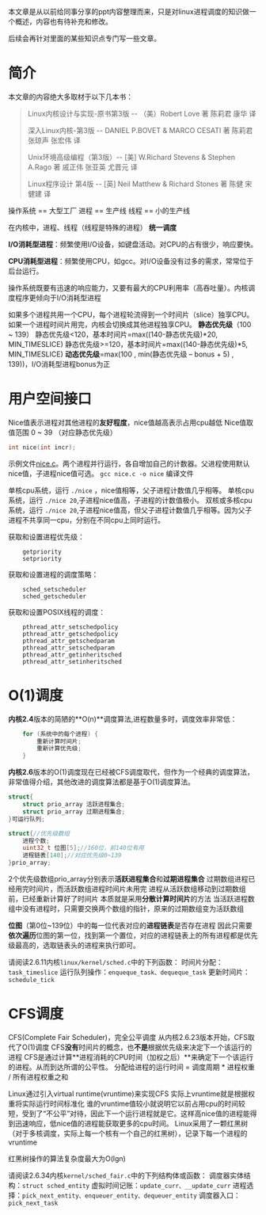 本文章是从以前给同事分享的ppt内容整理而来，只是对linux进程调度的知识做一个概述，内容也有待补充和修改。

后续会再针对里面的某些知识点专门写一些文章。

# 简介

本文章的内容绝大多取材于以下几本书：
>
> Linux内核设计与实现-原书第3版 -- （美）Robert Love 著   陈莉君   康华   译
>
> 深入Linux内核-第3版 -- DANIEL P.BOVET & MARCO CESATI 著   陈莉君 张琼声  张宏伟 译
>
> Unix环境高级编程（第3版）-- [美] W.Richard Stevens & Stephen A.Rago 著  戚正伟 张亚英 尤晋元 译
>
> Linux程序设计 第4版 -- [英] Neil Matthew & Richard Stones 著   陈健  宋健建 译

操作系统 == 大型工厂
进程 == 生产线
线程 == 小的生产线

在内核中，进程、线程（线程是特殊的进程） **统一调度**

**I/O消耗型进程**：频繁使用I/O设备，如键盘活动。对CPU的占有很少，响应要快。

**CPU消耗型进程**：频繁使用CPU，如gcc。对I/O设备没有过多的需求，常常位于后台运行。

操作系统既要有迅速的响应能力，又要有最大的CPU利用率（高吞吐量）。内核调度程序更倾向于I/O消耗型进程

如果多个进程共用一个CPU，每个进程轮流得到一个时间片（slice）独享CPU。
如果一个进程时间片用完，内核会切换成其他进程独享CPU。
**静态优先级**（100 ~ 139）
静态优先级<120，基本时间片=max((140-静态优先级)*20, MIN_TIMESLICE)
静态优先级>=120，基本时间片=max((140-静态优先级)*5, MIN_TIMESLICE)
**动态优先级**=max(100 , min(静态优先级 – bonus + 5) , 139))，I/O消耗型进程bonus为正

# 用户空间接口

Nice值表示进程对其他进程的**友好程度**，nice值越高表示占用cpu越低
Nice值取值范围 0 ~ 39 （对应静态优先级）

```c
int nice(int incr);
```

示例文件[nice.c](https://github.com/lioneie/csdn/blob/master/linux%E8%BF%9B%E7%A8%8B%E8%B0%83%E5%BA%A6%E6%A6%82%E8%BF%B0/nice.c)。两个进程并行运行，各自增加自己的计数器。父进程使用默认nice值，子进程nice值可选。
`gcc nice.c -o nice` 编译文件

单核cpu系统，运行 `./nice` ，nice值相等，父子进程计数值几乎相等。
单核cpu系统，运行 `./nice 20`,子进程nice值高，子进程的计数值极小。
双核或多核cpu系统，运行 `./nice 20`,子进程nice值高，但父子进程计数值几乎相等。因为父子进程不共享同一cpu，分别在不同cpu上同时运行。

获取和设置进程优先级：

```
	getpriority
	setpriority
```

获取和设置进程的调度策略：

```
	sched_setscheduler 
	sched_getscheduler
```

获取和设置POSIX线程的调度：

```
	pthread_attr_setschedpolicy
	pthread_attr_getschedpolicy
	pthread_attr_getschedparam
	pthread_attr_setschedparam
	pthread_attr_getinheritsched
	pthread_attr_setinheritsched
```

# O(1)调度

**内核2.4**版本的简陋的**O(n)**调度算法,进程数量多时，调度效率非常低：

```c
	for (系统中的每个进程) {
		重新计算时间片;
		重新计算优先级;
	}
```

**内核2.6**版本的O(1)调度现在已经被CFS调度取代，但作为一个经典的调度算法，非常值得介绍，其他改进的调度算法都是基于O(1)调度算法。

```c
struct{
	struct prio_array 活跃进程集合;
	struct prio_array 过期进程集合;
}可运行队列;

struct{//优先级数组
	进程个数;
	uint32_t 位图[5];//160位，前140位有用
	进程链表[140];//对应优先级0~139
}prio_array;
```

2个优先级数组prio_array分别表示**活跃进程集合**和**过期进程集合**
过期数组进程已经用完时间片，而活跃数组进程时间片未用完
进程从活跃数组移动到过期数组前，已经重新计算好了时间片
本质就是采用**分散计算时间片**的方法
当活跃进程数组中没有进程时，只需要交换两个数组的指针，原来的过期数组变为活跃数组

**位图**（第0位~139位）中的每一位代表对应的**进程链表**是否存在进程
因此只需要**依次遍历**位图的第一位，找到第一个置位，对应的进程链表上的所有进程都是优先级最高的，选取链表头的进程来执行即可。

请阅读2.6.11内核`linux/kernel/sched.c`中的下列函数：
时间片分配：`task_timeslice`
运行队列操作：`enqueque_task、dequeque_task`
更新时间片：`schedule_tick`

# CFS调度

CFS(Complete Fair Scheduler)，完全公平调度
从内核2.6.23版本开始，CFS取代了O(1)调度
CFS**没有**时间片的概念，也**不是**根据优先级来决定下一个该运行的进程
CFS是通过计算**进程消耗的CPU时间（加权之后）**来确定下一个该运行的进程。从而到达所谓的公平性。
分配给进程的运行时间 = 调度周期 * 进程权重 / 所有进程权重之和

Linux通过引入virtual runtime(vruntime)来实现CFS
实际上vruntime就是根据权重将实际运行时间标准化
谁的vruntime值较小就说明它以前占用cpu的时间较短，受到了“不公平”对待，因此下一个运行进程就是它。这样高nice值的进程能得到迅速响应，低nice值的进程能获取更多的cpu时间。
Linux采用了一颗红黑树（对于多核调度，实际上每一个核有一个自己的红黑树），记录下每一个进程的vruntime

红黑树操作的算法复杂度最大为O(lgn)

请阅读2.6.34内核`kernel/sched_fair.c`中的下列结构体或函数：
调度器实体结构：`struct sched_entity`
虚拟时间记账：`update_curr、__update_curr`
进程选择：`pick_next_entity、enqueuer_entity、dequeuer_entity`
调度器入口：`pick_next_task`